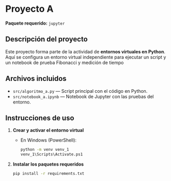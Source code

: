 # Proyecto A

**Paquete requerido:** `jupyter`

## Descripción del proyecto
Este proyecto forma parte de la actividad de **entornos virtuales en Python**.  
Aquí se configura un entorno virtual independiente para ejecutar un script y un notebook de prueba Fibonacci y medición de tiempo

## Archivos incluidos
- `src/algoritmo_a.py` — Script principal con el código en Python.
- `src/notebook_a.ipynb` — Notebook de Jupyter con las pruebas del entorno.

## Instrucciones de uso

1. **Crear y activar el entorno virtual**
   - En Windows (PowerShell):
     ```bash
     python -m venv venv_1
     venv_1\Scripts\Activate.ps1
     ```

2. **Instalar los paquetes requeridos**
   ```bash
   pip install -r requirements.txt
